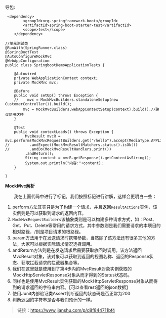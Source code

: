 导包:
```
 <dependency>
        <groupId>org.springframework.boot</groupId>
        <artifactId>spring-boot-starter-test</artifactId>
        <scope>test</scope>
    </dependency>
```

```
//单元测试类
@RunWith(SpringRunner.class)
@SpringBootTest
@AutoConfigureMockMvc
@WebAppConfiguration
public class SpringbootDemoApplicationTests {
       
    @Autowired
    private WebApplicationContext context;
    private MockMvc mvc;

    @Before
    public void setUp() throws Exception {
    //    mvc = MockMvcBuilders.standaloneSetup(new CustomerController()).build();
        mvc = MockMvcBuilders.webAppContextSetup(context).build();//建议使用这种
    }
    
    @Test
    public void contextLoads() throws Exception {
         MvcResult mvcR = mvc.perform(MockMvcRequestBuilders.get("/hello").accept(MediaType.APPLICATION_JSON))
//         .andExpect(MockMvcResultMatchers.status().isOk())
//         .andDo(MockMvcResultHandlers.print())
         .andReturn();
         String content = mvcR.getResponse().getContentAsString();
         System.out.println("内容:"+content);
    }

}
```

**MockMvc解析**   

&emsp;&emsp;我在上面代码中进行了标记，我们按照标记进行讲解，这样会更明白一些：

1.  perform方法其实只是为了构建一个请求，并且返回`ResultActions`实例，该实例则是可以获取到请求的返回内容。
2. `MockMvcRequestBuilders`该抽象类则是可以构建多种请求方式，如：Post、Get、Put、Delete等常用的请求方式，其中参数则是我们需要请求的本项目的相对路径，/则是项目请求的根路径。
3.  param方法用于在发送请求时携带参数，当然除了该方法还有很多其他的方法，大家可以根据实际请求情况选择调用。
4.  andReturn方法则是在发送请求后需要获取放回时调用，该方法返回MvcResult对象，该对象可以获取到返回的视图名称、返回的Response状态、获取拦截请求的拦截器集合等。
5.  我们在这里就是使用到了第4步内的MvcResult对象实例获取的MockHttpServletResponse对象从而才得到的Status状态码。
6.  同样也是使用MvcResult实例获取的MockHttpServletResponse对象从而得到的请求返回的字符串内容。【可以查看rest返回的json数据】
7.  使用Junit内部验证类Assert判断返回的状态码是否正常为200
8.  判断返回的字符串是否与我们预计的一样。

> 链接：https://www.jianshu.com/p/d8f844711bf4
